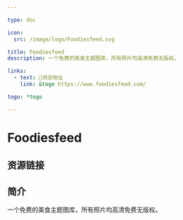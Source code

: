 ```yaml
---

type: doc

icon:
  src: /image/logo/Foodiesfeed.svg

title: Foodiesfeed
description: 一个免费的美食主题图库，所有照片均高清免费无版权。

links:
  - text: 🧰浏览地址
    link: &togo https://www.foodiesfeed.com/

togo: *togo

---
```


<ShowLogo />

# Foodiesfeed

<ShowBreadcrumb />

## 资源链接

<ShowLinks />

## 简介

一个免费的美食主题图库，所有照片均高清免费无版权。
